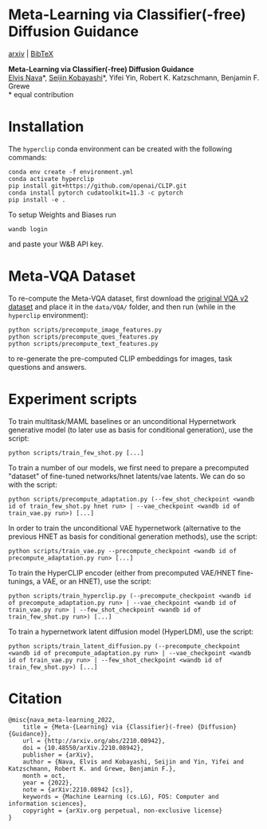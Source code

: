 # Meta-Learning via Classifier(-free) Diffusion Guidance

[arxiv](https://arxiv.org/abs/2210.08942) | [BibTeX](#citation)

**Meta-Learning via Classifier(-free) Diffusion Guidance**<br/>
[Elvis Nava](https://github.com/elvisnava)\*,
[Seijin Kobayashi](https://github.com/seijin-kobayashi)\*,
Yifei Yin,
Robert K. Katzschmann,
Benjamin F. Grewe<br/>
\* equal contribution

# Installation

The `hyperclip` conda environment can be created with the following commands:
```
conda env create -f environment.yml
conda activate hyperclip
pip install git+https://github.com/openai/CLIP.git
conda install pytorch cudatoolkit=11.3 -c pytorch
pip install -e .
```

To setup Weights and Biases run
```
wandb login
```
and paste your W&B API key.

# Meta-VQA Dataset

To re-compute the Meta-VQA dataset, first download the [original VQA v2 dataset](https://visualqa.org/download.html) and place it in the `data/VQA/` folder, and then run (while in the `hyperclip` environment):
```
python scripts/precompute_image_features.py
python scripts/precompute_ques_features.py
python scripts/precompute_text_features.py
```
to re-generate the pre-computed CLIP embeddings for images, task questions and answers.

# Experiment scripts

To train multitask/MAML baselines or an unconditional Hypernetwork generative model (to later use as basis for conditional generation), use the script:
```
python scripts/train_few_shot.py [...]
```

To train a number of our models, we first need to prepare a precomputed "dataset" of fine-tuned networks/hnet latents/vae latents. We can do so with the script:
```
python scripts/precompute_adaptation.py (--few_shot_checkpoint <wandb id of train_few_shot.py hnet run> | --vae_checkpoint <wandb id of train_vae.py run>) [...]
```

In order to train the unconditional VAE hypernetwork (alternative to the previous HNET as basis for conditional generation methods), use the script:
```
python scripts/train_vae.py --precompute_checkpoint <wandb id of precompute_adaptation.py run> [...]
```

To train the HyperCLIP encoder (either from precomputed VAE/HNET fine-tunings, a VAE, or an HNET), use the script:
```
python scripts/train_hyperclip.py (--precompute_checkpoint <wandb id of precompute_adaptation.py run> | --vae_checkpoint <wandb id of train_vae.py run> | --few_shot_checkpoint <wandb id of train_few_shot.py run>) [...]
```

To train a hypernetwork latent diffusion model (HyperLDM), use the script:
```
python scripts/train_latent_diffusion.py (--precompute_checkpoint <wandb id of precompute_adaptation.py run> | --vae_checkpoint <wandb id of train_vae.py run> | --few_shot_checkpoint <wandb id of train_few_shot.py>) [...]
```


# Citation
```
@misc{nava_meta-learning_2022,
	title = {Meta-{Learning} via {Classifier}(-free) {Diffusion} {Guidance}},
	url = {http://arxiv.org/abs/2210.08942},
	doi = {10.48550/arXiv.2210.08942},
	publisher = {arXiv},
	author = {Nava, Elvis and Kobayashi, Seijin and Yin, Yifei and Katzschmann, Robert K. and Grewe, Benjamin F.},
	month = oct,
	year = {2022},
	note = {arXiv:2210.08942 [cs]},
	keywords = {Machine Learning (cs.LG), FOS: Computer and information sciences},
    copyright = {arXiv.org perpetual, non-exclusive license}
}
```
